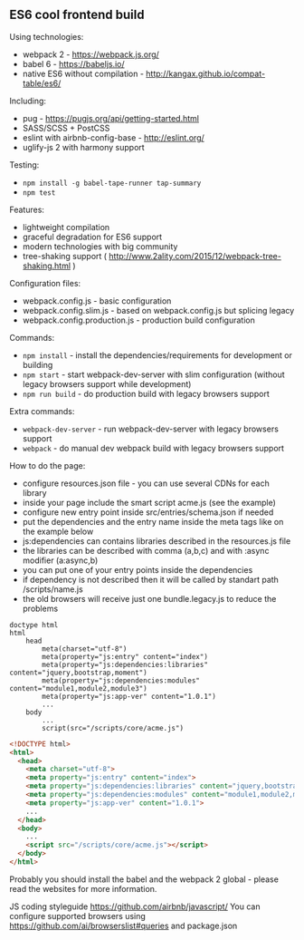 ES6 cool frontend build
-----------------------------

Using technologies:

* webpack 2 - https://webpack.js.org/
* babel 6 - https://babeljs.io/
* native ES6 without compilation - http://kangax.github.io/compat-table/es6/

Including:

* pug - https://pugjs.org/api/getting-started.html
* SASS/SCSS + PostCSS
* eslint with airbnb-config-base - http://eslint.org/
* uglify-js 2 with harmony support

Testing:

* `npm install -g babel-tape-runner tap-summary`
* `npm test`

Features:

* lightweight compilation
* graceful degradation for ES6 support
* modern technologies with big community
* tree-shaking support ( http://www.2ality.com/2015/12/webpack-tree-shaking.html )

Configuration files:

* webpack.config.js - basic configuration
* webpack.config.slim.js - based on webpack.config.js but splicing legacy
* webpack.config.production.js - production build configuration

Commands:

* `npm install` - install the dependencies/requirements for development or building
* `npm start` - start webpack-dev-server with slim configuration (without legacy browsers support while development)
* `npm run build` - do production build with legacy browsers support

Extra commands:

* `webpack-dev-server` - run webpack-dev-server with legacy browsers support
* `webpack` - do manual dev webpack build with legacy browsers support

How to do the page:
* configure resources.json file - you can use several CDNs for each library
* inside your page include the smart script acme.js (see the example)
* configure new entry point inside src/entries/schema.json if needed
* put the dependencies and the entry name inside the meta tags like on the example below
* js:dependencies can contains libraries described in the resources.js file
* the libraries can be described with comma (a,b,c) and with :async modifier (a:async,b)
* you can put one of your entry points inside the dependencies
* if dependency is not described then it will be called by standart path /scripts/name.js
* the old browsers will receive just one bundle.legacy.js to reduce the problems

```pug
doctype html
html
    head
        meta(charset="utf-8")
        meta(property="js:entry" content="index")
        meta(property="js:dependencies:libraries" content="jquery,bootstrap,moment")
        meta(property="js:dependencies:modules" content="module1,module2,module3")
        meta(property="js:app-ver" content="1.0.1")
        ...
    body
        ...
        script(src="/scripts/core/acme.js")
```

```html
<!DOCTYPE html>
<html>
  <head>
    <meta charset="utf-8">
    <meta property="js:entry" content="index">
    <meta property="js:dependencies:libraries" content="jquery,bootstrap,moment">
    <meta property="js:dependencies:modules" content="module1,module2,module3">
    <meta property="js:app-ver" content="1.0.1">
    ...
  </head>
  <body>
    ...
    <script src="/scripts/core/acme.js"></script>
  </body>
</html>
```

Probably you should install the babel and the webpack 2 global - please read the websites for more information.

JS coding styleguide https://github.com/airbnb/javascript/ 
You can configure supported browsers using https://github.com/ai/browserslist#queries and package.json
